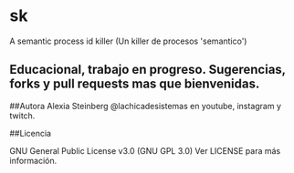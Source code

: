 # sk
A semantic process id killer (Un killer de procesos 'semantico')

## Educacional, trabajo en progreso. Sugerencias, forks y pull requests mas que bienvenidas.

##Autora
Alexia Steinberg @lachicadesistemas en youtube, instagram y twitch.


##Licencia

GNU General Public License v3.0 (GNU GPL 3.0) 
Ver LICENSE para más información.

